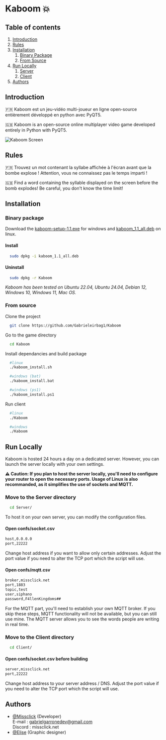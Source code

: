 # Kaboom 💥

## Table of contents  
1. [Introduction](#introduction)  
2. [Rules](#rules)  
3. [Installation](#install)  
    1. [Binary Package](#binary)
    2. [From Source](#source) 
4. [Run Locally](#runlocally)
    1. [Server](#server)
    2. [Client](#client)
5. [Authors](#authors)  


<a name="introduction"></a>
## Introduction 
🇫🇷 Kaboom est un jeu-vidéo multi-joueur en ligne open-source entièrement développé en python avec PyQT5.

🇬🇧 Kaboom is an open-source online multiplayer video game developed entirely in Python with PyQT5.

![Kaboom Screen](https://github.com/Gabrieleirbag1/Kaboom/blob/main/Kaboom.png)  

<a name="rules"></a>
## Rules
🇫🇷 Trouvez un mot contenant la syllabe affichée à l'écran avant que la bombe explose !
Attention, vous ne connaissez pas le temps imparti !

🇬🇧 Find a word containing the syllable displayed on the screen before the bomb explodes!
Be careful, you don't know the time limit!

<a name="install"></a>
## Installation

<a name="binary"></a>
### Binary package
Download the [kaboom-setup-1.1.exe](https://github.com/Gabrieleirbag1/Kaboom/releases/download/1.1/kaboom-setup-1.1.exe) for windows and [kaboom_1.1_all.deb](https://github.com/Gabrieleirbag1/Kaboom/releases/download/1.1/kaboom_1.1_all.deb) on linux.

#### Install
~~~bash
  sudo dpkg -i kaboom_1.1_all.deb
~~~ 

#### Uninstall
~~~bash
  sudo dpkg -r Kaboom
~~~

*Kaboom has been tested on Ubuntu 22.04, Ubuntu 24.04, Debian 12, Windows 10, Windows 11, Mac OS.*

<a name="source"></a>
### From source  
Clone the project  

~~~bash  
  git clone https://github.com/Gabrieleirbag1/Kaboom
~~~

Go to the game directory  

~~~bash  
  cd Kaboom
~~~

Install dependancies and build package

~~~bash
  #linux
  ./kaboom_install.sh 

  #windows (bat)
  ./kaboom_install.bat

  #windows (ps1)
  ./kaboom_install.ps1
~~~

Run client

~~~bash  
  #linux
  ./Kaboom

  #windows
  ./Kaboom
~~~  
<a name="runlocally"></a>
## Run Locally

Kaboom is hosted 24 hours a day on a dedicated server. However, you can launch the server locally with your own settings.

**⚠️ Caution: If you plan to host the server locally, you'll need to configure your router to open the necessary ports. Usage of Linux is also recommanded, as it simplifies the use of sockets and MQTT.**

<a name="server"></a>
### Move to the Server directory 

~~~bash  
  cd Server/
~~~

To host it on your own server, you can modify the configuration files.

#### Open confs/socket.csv
~~~bash
host,0.0.0.0
port,22222
~~~
Change host address if you want to allow only certain addresses.
Adjust the port value if you need to alter the TCP port which the script will use.

#### Open confs/mqtt.csv
~~~bash
broker,missclick.net
port,1883
topic,test
user,siphano
password,F4llenKingdoms##
~~~
For the MQTT part, you'll need to establish your own MQTT broker. If you skip these steps, MQTT functionality will not be available, but you can still use mine. The MQTT server allows you to see the words people are writing in real time.

<a name="client"></a>
### Move to the Client directory 

~~~bash  
  cd Client/
~~~
#### Open confs/socket.csv before building
~~~bash
server,missclick.net
port,22222
~~~
Change host address to your server address / DNS.
Adjust the port value if you need to alter the TCP port which the script will use.

<a name="authors"></a>
## Authors  
- [@Missclick](https://www.github.com/Gabrieleirbag1) (Developer)  
  E-mail : gabrielgarronedev@gmail.com  
  Discord : missclick.net  
- [@Elise](https://linktr.ee/Jellyfishyu) (Graphic designer) 
